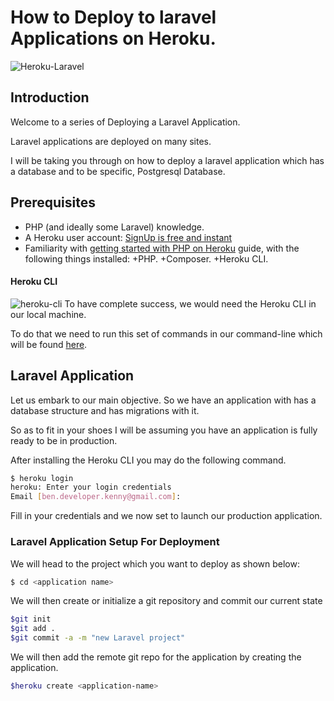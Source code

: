  How to Deploy to laravel Applications on Heroku.
==============================

![Heroku-Laravel](https://res.cloudinary.com/practicaldev/image/fetch/s--qKHxphj6--/c_limit%2Cf_auto%2Cfl_progressive%2Cq_auto%2Cw_880/https://bosnadev.com/wp-content/uploads/2014/09/laravel_heroku.jpg)
## Introduction
Welcome to a series of Deploying a Laravel Application.

Laravel applications are deployed on many sites.

I will be taking you through on how to deploy a laravel application which has a database and to be specific, Postgresql Database.

## Prerequisites
+ PHP (and ideally some Laravel) knowledge.
+ A Heroku user account: [SignUp is free and instant](https://signup.heroku.com/signup/dc)
+ Familiarity with [getting started with PHP on Heroku](https://devcenter.heroku.com/articles/getting-started-with-php) guide, with the following things installed:
		+PHP.
		+Composer.
		+Heroku CLI.

#### Heroku CLI

![heroku-cli](https://pbs.twimg.com/media/CzuuE7dXAAA7np5.jpg)
To have complete success, we would need the Heroku CLI in our local machine.

To do that we need to run this set of commands in our command-line which will be found [here](https://cli.heroku.com/).


## Laravel Application

Let us embark to our main objective. So we have an application with has a database structure and has migrations with it. 

So as to fit in your shoes I will be assuming you have an application is fully ready to be in production.

After installing the Heroku CLI you may do the following command.

```bash
$ heroku login
heroku: Enter your login credentials
Email [ben.developer.kenny@gmail.com]: 


```

Fill in your credentials and we now set to launch our production application.

### Laravel Application Setup For Deployment

We will head to the project which you want to deploy as shown below:

```bash
$ cd <application name>

```

We will then create or initialize a git repository  and commit our current state

```bash
$git init
$git add .
$git commit -a -m "new Laravel project"
```
We will then add the remote git repo for the application by creating the application.

```bash
$heroku create <application-name>
```





